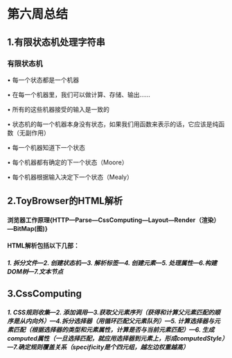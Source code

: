 # 第六周总结

## 1.有限状态机处理字符串

### 有限状态机

• 每一个状态都是一个机器

• 在每一个机器里，我们可以做计算、存储、输出......

• 所有的这些机器接受的输入是一致的

• 状态机的每一个机器本身没有状态，如果我们用函数来表示的话，它应该是纯函数（无副作用） 

• 每一个机器知道下一个状态

• 每个机器都有确定的下一个状态（Moore） 

• 每个机器根据输入决定下一个状态（Mealy）



## 2.ToyBrowser的HTML解析

#### 浏览器工作原理{HTTP—Parse—CssComputing—Layout—Render（渲染）—BitMap(图)}

#### HTML解析包括以下几部：

##### 1. 拆分文件—2. 创建状态机—3. 解析标签—4. 创建元素—5. 处理属性—6.构建DOM树—7.文本节点

## 3.CssComputing

##### 1. CSS规则收集—2. 添加调用—3.获取父元素序列（获得和计算父元素匹配的顺序是从内向外）—4.拆分选择器（用循环匹配父元素队列）—5. 计算选择器与元素匹配（根据选择器的类型和元素属性，计算是否与当前元素匹配）—6. 生成computed属性（一旦选择匹配，就应用选择器到元素上，形成computedStyle）—7.确定规则覆盖关系（specificity是个四元组，越左边权重越高）